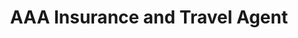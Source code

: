 ---
title: "AAA Insurance and Travel Agent"
url: /walla-walla/aaa-insurance-and-travel-agent/
shop: travel agency
---